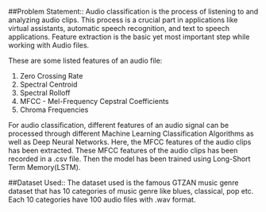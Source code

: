 ##Problem Statement::
Audio classification is the process of listening to and analyzing audio clips. This process is a crucial part in applications like virtual assistants, automatic speech recognition, and text to speech applications. Feature extraction is the basic yet most important step while working with Audio files.

These are some listed features of an audio file:
1. Zero Crossing Rate
2. Spectral Centroid
3. Spectral Rolloff
4. MFCC - Mel-Frequency Cepstral Coefficients
5. Chroma Frequencies

For audio classification, different features of an audio signal can be processed through different Machine Learning Classification Algorithms as well as Deep Neural Networks.
Here, the MFCC features of the audio clips has been extracted. These MFCC features of the audio clips has been recorded in a .csv file. Then the model has been trained using Long-Short Term Memory(LSTM).

##Dataset Used::
The dataset used is the famous GTZAN music genre dataset that has 10 categories of music genre like blues, classical, pop etc. 
Each 10 categories have 100 audio files with .wav format.
